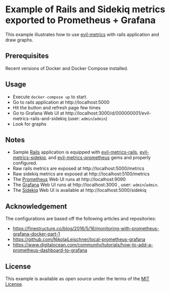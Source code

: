 # Example of Rails and Sidekiq metrics exported to Prometheus + Grafana

This example illustrates how to use [evil-metrics] with rails application and draw graphs.

## Prerequisites

Recent versions of Docker and Docker Compose installed.

## Usage

- Execute `docker-compose up` to start.
- Go to rails application at http://localhost:5000
- Hit the button and refresh page few times
- Go to Grafana Web UI at http://localhost:3000/d/000000001/evil-metrics-rails-and-sidekiq (user: `admin`/`admin`)
- Look for graphs

## Notes

- Sample [Rails] application is equipped with [evil-metrics-rails], [evil-metrics-sidekiq], and [evil-metrics-prometheus] gems and properly configured.
- Raw rails metrics are exposed at http://localhost:5000/metrics
- Raw sidekiq metrics are exposed at http://localhost:5100/metrics
- The [Prometheus] Web UI runs at http://localhost:9090
- The [Grafana] Web UI runs at http://localhost:3000 , user: `admin`/`admin`.
- The [Sidekiq] Web UI is available at http://localhost:5000/sidekiq

## Acknowledgement

The configurations are based off the following articles and repositories:
 - https://finestructure.co/blog/2016/5/16/monitoring-with-prometheus-grafana-docker-part-1
 - https://github.com/NikolajLeischner/local-prometheus-grafana
 - https://www.digitalocean.com/community/tutorials/how-to-add-a-prometheus-dashboard-to-grafana

## License

This example is available as open source under the terms of the [MIT License](https://opensource.org/licenses/MIT).

[evil-metrics]: https://github.com/evil-metrics/evil-metrics
[evil-metrics-rails]: https://github.com/evil-metrics/evil-metrics-rails
[evil-metrics-sidekiq]: https://github.com/evil-metrics/evil-metrics-sidekiq
[evil-metrics-prometheus]: https://github.com/evil-metrics/evil-metrics-prometheus
[Rails]: https://rubyonrails.org "Ruby on Rails MVC web-application framework optimized for programmer happiness"
[Sidekiq]: https://github.com/mperham/sidekiq/ "Simple, efficient background processing for Ruby"
[Prometheus]: https://prometheus.io/ "Open-source monitoring solution"
[Grafana]: https://grafana.com/